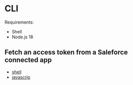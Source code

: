 # CLI

Requirements:
- Shell
- Node.js 18

## Fetch an access token from a Saleforce connected app

- [shell](./fetch_access_token.sh)
- [javascrip](./fetch_access_token.js)
